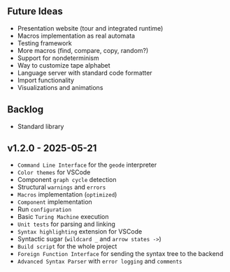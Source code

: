 ## Future Ideas

- Presentation website (tour and integrated runtime)
- Macros implementation as real automata
- Testing framework
- More macros (find, compare, copy, random?)
- Support for nondeterminism
- Way to customize tape alphabet
- Language server with standard code formatter
- Import functionality
- Visualizations and animations

## Backlog

- Standard library

## v1.2.0 - 2025-05-21

- `Command Line Interface` for the `geode` interpreter
- `Color themes` for VSCode
- Component `graph cycle` detection
- Structural `warnings` and `errors`
- `Macros` implementation (`optimized`)
- `Component` implementation
- Run `configuration`
- Basic `Turing Machine` execution
- `Unit tests` for parsing and linking
- `Syntax highlighting` extension for VSCode
- Syntactic sugar (`wildcard _` and `arrow states ->`)
- `Build script` for the whole project
- `Foreign Function Interface` for sending the syntax tree to the backend
- `Advanced Syntax Parser` with `error logging` and `comments`

